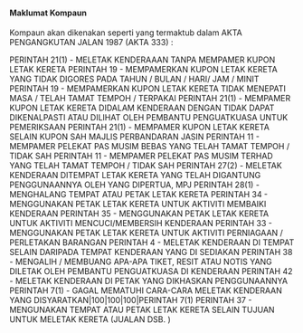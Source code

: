 #### Maklumat Kompaun
Kompaun akan dikenakan seperti yang termaktub dalam AKTA PENGANGKUTAN JALAN 1987 (AKTA 333) :

PERINTAH 21(1) - MELETAK KENDERAAAN TANPA MEMPAMER KUPON LETAK KERETA
PERINTAH 19 - MEMPAMERKAN KUPON LETAK KERETA YANG TIDAK DIGORES PADA TAHUN / BULAN / HARI/ JAM / MINIT
PERINTAH 19 - MEMPAMERKAN KUPON LETAK KERETA TIDAK MENEPATI MASA / TELAH TAMAT TEMPOH / TERPAKAI
PERINTAH 21(1) - MEMPAMER KUPON LETAK KERETA DIDALAM KENDERAAN DENGAN TIDAK DAPAT DIKENALPASTI ATAU DILIHAT OLEH PEMBANTU PENGUATKUASA UNTUK PEMERIKSAAN
PERINTAH 21(1) - MEMPAMER KUPON LETAK KERETA SELAIN KUPON SAH MAJLIS PERBANDARAN JASIN
PERINTAH 11 - MEMPAMER PELEKAT PAS MUSIM BEBAS YANG TELAH TAMAT TEMPOH / TIDAK SAH
PERINTAH 11 - MEMPAMER PELEKAT PAS MUSIM TERHAD YANG TELAH TAMAT TEMPOH / TIDAK SAH
PERINTAH 27(2) - MELETAK KENDERAAN DITEMPAT LETAK KERETA YANG TELAH DIGANTUNG PENGGUNAANNYA OLEH YANG DIPERTUA, MPJ
PERINTAH 28(1) - MENGHALANG TEMPAT ATAU PETAK LETAK KERETA
PERINTAH 34 - MENGGUNAKAN PETAK LETAK KERETA UNTUK AKTIVITI MEMBAIKI KENDERAAN
PERINTAH 35 - MENGGUNAKAN PETAK LETAK KERETA UNTUK AKTIVITI MENCUCI/MEMBERSIH KENDERAAN
PERINTAH 33 - MENGGUNAKAN PETAK LETAK KERETA UNTUK AKTIVITI PERNIAGAAN / PERLETAKAN BARANGAN
PERINTAH 4 - MELETAK KENDERAAN DI TEMPAT SELAIN DARIPADA TEMPAT KENDERAAN YANG DI SEDIAKAN
PERINTAH 38 - MENGALIH / MEMBUANG APA-APA TIKET, RESIT ATAU NOTIS YANG DILETAK OLEH PEMBANTU PENGUATKUASA DI KENDERAAN
PERINTAH 42 - MELETAK KENDERAAN DI PETAK YANG DIKHASKAN PENGGUNAANNYA
PERINTAH 7(1) - GAGAL MEMATUHI CARA-CARA MELETAK KENDERAAN YANG DISYARATKAN|100|100|100|PERINTAH 7(1)
PERINTAH 37 - MENGUNAKAN TEMPAT ATAU PETAK LETAK KERETA SELAIN TUJUAN UNTUK MELETAK KERETA (JUALAN  DSB.  )
